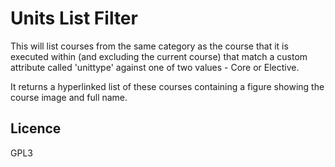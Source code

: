 Units List Filter
=================

This will list courses from the same category as the course that it is executed within (and excluding the current course) that match a custom attribute called 'unittype' against one of two values - Core or Elective.

It returns a hyperlinked list of these courses containing a figure showing the course image and full name.

Licence
-------
GPL3